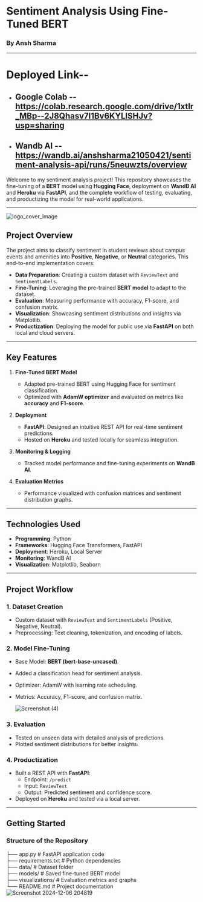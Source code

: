 # **Sentiment Analysis Using Fine-Tuned BERT**  
### **By Ansh Sharma**  
---
# **Deployed Link**--
- ## Google Colab -- https://colab.research.google.com/drive/1xtIr_MBp--2J8Qhasv7I1Bv6KYLlSHJv?usp=sharing
- ## Wandb AI -- https://wandb.ai/anshsharma21050421/sentiment-analysis-api/runs/5neuwzts/overview

Welcome to my sentiment analysis project! This repository showcases the fine-tuning of a **BERT** model using **Hugging Face**, deployment on **WandB AI** and **Heroku** via **FastAPI**, and the complete workflow of testing, evaluating, and productizing the model for real-world applications.  

---
![logo_cover_image](https://github.com/user-attachments/assets/adbf19c2-6768-4158-b028-8aef76c0185e)



## **Project Overview**  

The project aims to classify sentiment in student reviews about campus events and amenities into **Positive**, **Negative**, or **Neutral** categories. This end-to-end implementation covers:  
- **Data Preparation**: Creating a custom dataset with `ReviewText` and `SentimentLabels`.  
- **Fine-Tuning**: Leveraging the pre-trained **BERT model** to adapt to the dataset.  
- **Evaluation**: Measuring performance with accuracy, F1-score, and confusion matrix.  
- **Visualization**: Showcasing sentiment distributions and insights via Matplotlib.  
- **Productization**: Deploying the model for public use via **FastAPI** on both local and cloud servers.  

---

## **Key Features**  

1. **Fine-Tuned BERT Model**  
   - Adapted pre-trained BERT using Hugging Face for sentiment classification.  
   - Optimized with **AdamW optimizer** and evaluated on metrics like **accuracy** and **F1-score**.  

2. **Deployment**  
   - **FastAPI**: Designed an intuitive REST API for real-time sentiment predictions.  
   - Hosted on **Heroku** and tested locally for seamless integration.  

3. **Monitoring & Logging**  
   - Tracked model performance and fine-tuning experiments on **WandB AI**.  

4. **Evaluation Metrics**  
   - Performance visualized with confusion matrices and sentiment distribution graphs.  

---

## **Technologies Used**  

- **Programming**: Python  
- **Frameworks**: Hugging Face Transformers, FastAPI  
- **Deployment**: Heroku, Local Server  
- **Monitoring**: WandB AI  
- **Visualization**: Matplotlib, Seaborn  

---

## **Project Workflow**  

### 1. **Dataset Creation**  
- Custom dataset with `ReviewText` and `SentimentLabels` (Positive, Negative, Neutral).  
- Preprocessing: Text cleaning, tokenization, and encoding of labels.  

### 2. **Model Fine-Tuning**  
- Base Model: **BERT (bert-base-uncased)**.  
- Added a classification head for sentiment analysis.  
- Optimizer: AdamW with learning rate scheduling.  
- Metrics: Accuracy, F1-score, and confusion matrix.

  ![Screenshot (4)](https://github.com/user-attachments/assets/3c63fb57-7ffc-41e3-9f57-fdb5f70b8563)
 

### 3. **Evaluation**  
- Tested on unseen data with detailed analysis of predictions.  
- Plotted sentiment distributions for better insights.
  

### 4. **Productization**  
- Built a REST API with **FastAPI**:  
  - Endpoint: `/predict`  
  - Input: `ReviewText`  
  - Output: Predicted sentiment and confidence score.  
- Deployed on **Heroku** and tested via a local server.  

---

## **Getting Started**  

### **Structure of the Repository** 
├── app.py              # FastAPI application code  
├── requirements.txt    # Python dependencies  
├── data/               # Dataset folder  
├── models/             # Saved fine-tuned BERT model  
├── visualizations/     # Evaluation metrics and graphs  
└── README.md           # Project documentation  
![Screenshot 2024-12-06 204819](https://github.com/user-attachments/assets/34a43424-48f8-46f7-bc28-aaf149482025)




